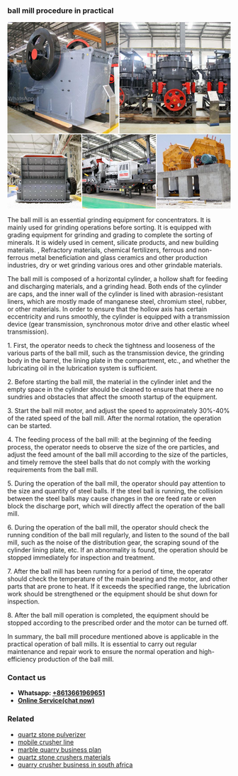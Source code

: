 <h3>ball mill procedure in practical</h3><img src='1704951439.jpg' alt=''><p>The ball mill is an essential grinding equipment for concentrators. It is mainly used for grinding operations before sorting. It is equipped with grading equipment for grinding and grading to complete the sorting of minerals. It is widely used in cement, silicate products, and new building materials. , Refractory materials, chemical fertilizers, ferrous and non-ferrous metal beneficiation and glass ceramics and other production industries, dry or wet grinding various ores and other grindable materials.</p><p>The ball mill is composed of a horizontal cylinder, a hollow shaft for feeding and discharging materials, and a grinding head. Both ends of the cylinder are caps, and the inner wall of the cylinder is lined with abrasion-resistant liners, which are mostly made of manganese steel, chromium steel, rubber, or other materials. In order to ensure that the hollow axis has certain eccentricity and runs smoothly, the cylinder is equipped with a transmission device (gear transmission, synchronous motor drive and other elastic wheel transmission).</p><p>1. First, the operator needs to check the tightness and looseness of the various parts of the ball mill, such as the transmission device, the grinding body in the barrel, the lining plate in the compartment, etc., and whether the lubricating oil in the lubrication system is sufficient.</p><p>2. Before starting the ball mill, the material in the cylinder inlet and the empty space in the cylinder should be cleaned to ensure that there are no sundries and obstacles that affect the smooth startup of the equipment.</p><p>3. Start the ball mill motor, and adjust the speed to approximately 30%-40% of the rated speed of the ball mill. After the normal rotation, the operation can be started.</p><p>4. The feeding process of the ball mill: at the beginning of the feeding process, the operator needs to observe the size of the ore particles, and adjust the feed amount of the ball mill according to the size of the particles, and timely remove the steel balls that do not comply with the working requirements from the ball mill.</p><p>5. During the operation of the ball mill, the operator should pay attention to the size and quantity of steel balls. If the steel ball is running, the collision between the steel balls may cause changes in the ore feed rate or even block the discharge port, which will directly affect the operation of the ball mill.</p><p>6. During the operation of the ball mill, the operator should check the running condition of the ball mill regularly, and listen to the sound of the ball mill, such as the noise of the distribution gear, the scraping sound of the cylinder lining plate, etc. If an abnormality is found, the operation should be stopped immediately for inspection and treatment.</p><p>7. After the ball mill has been running for a period of time, the operator should check the temperature of the main bearing and the motor, and other parts that are prone to heat. If it exceeds the specified range, the lubrication work should be strengthened or the equipment should be shut down for inspection.</p><p>8. After the ball mill operation is completed, the equipment should be stopped according to the prescribed order and the motor can be turned off.</p><p>In summary, the ball mill procedure mentioned above is applicable in the practical operation of ball mills. It is essential to carry out regular maintenance and repair work to ensure the normal operation and high-efficiency production of the ball mill.</p><h3>Contact us</h3><ul><li><strong>Whatsapp:&nbsp;<a href="https://wa.me/8613661969651">+8613661969651</a></strong></li><li><a href="https://swt.shibang-china.com/?git&amp;zhl&amp;ball mill procedure in practical"><strong>Online Service(chat now)</strong></a></li></ul><h3>Related</h3><ul><li><a href='quartz stone pulverizer.md'>quartz stone pulverizer</a></li><li><a href='mobile crusher line.md'>mobile crusher line</a></li><li><a href='marble quarry business plan.md'>marble quarry business plan</a></li><li><a href='quartz stone crushers materials.md'>quartz stone crushers materials</a></li><li><a href='quarry crusher business in south africa.md'>quarry crusher business in south africa</a></li></ul>